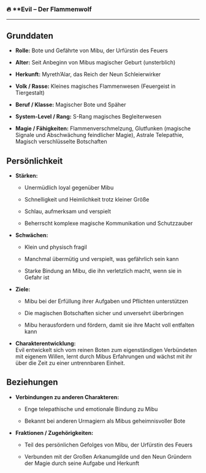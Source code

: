 ### 🔥 **Evil – Der Flammenwolf 

---

## Grunddaten

- **Rolle:** Bote und Gefährte von Mibu, der Urfürstin des Feuers
    
- **Alter:** Seit Anbeginn von Mibus magischer Geburt (unsterblich)
    
- **Herkunft:** Myreth’Alar, das Reich der Neun Schleierwirker
    
- **Volk / Rasse:** Kleines magisches Flammenwesen (Feuergeist in Tiergestalt)
    
- **Beruf / Klasse:** Magischer Bote und Späher
    
- **System-Level / Rang:** S-Rang magisches Begleiterwesen
    
- **Magie / Fähigkeiten:** Flammenverschmelzung, Glutfunken (magische Signale und Abschwächung feindlicher Magie), Astrale Telepathie, Magisch verschlüsselte Botschaften
    

## Persönlichkeit

- **Stärken:**
    
    - Unermüdlich loyal gegenüber Mibu
        
    - Schnelligkeit und Heimlichkeit trotz kleiner Größe
        
    - Schlau, aufmerksam und verspielt
        
    - Beherrscht komplexe magische Kommunikation und Schutzzauber
        
- **Schwächen:**
    
    - Klein und physisch fragil
        
    - Manchmal übermütig und verspielt, was gefährlich sein kann
        
    - Starke Bindung an Mibu, die ihn verletzlich macht, wenn sie in Gefahr ist
        
- **Ziele:**
    
    - Mibu bei der Erfüllung ihrer Aufgaben und Pflichten unterstützen
        
    - Die magischen Botschaften sicher und unversehrt überbringen
        
    - Mibu herausfordern und fördern, damit sie ihre Macht voll entfalten kann
        
- **Charakterentwicklung:**  
    Evil entwickelt sich vom reinen Boten zum eigenständigen Verbündeten mit eigenem Willen, lernt durch Mibus Erfahrungen und wächst mit ihr über die Zeit zu einer untrennbaren Einheit.
    

## Beziehungen

- **Verbindungen zu anderen Charakteren:**
    
    - Enge telepathische und emotionale Bindung zu Mibu
        
    - Bekannt bei anderen Urmagiern als Mibus geheimnisvoller Bote
        
- **Fraktionen / Zugehörigkeiten:**
    
    - Teil des persönlichen Gefolges von Mibu, der Urfürstin des Feuers
        
    - Verbunden mit der Großen Arkanumgilde und den Neun Gründern der Magie durch seine Aufgabe und Herkunft